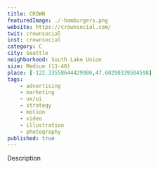 ```yaml
---
title: CROWN
featuredImage: ./-hamburgers.png
website: https://crownsocial.com/
twit: crownsocial
inst: crownsocial
category: C
city: Seattle
neighborhood: South Lake Union
size: Medium (11-40)
place: [-122.33558644429986,47.60290339504598]
tags:
    - advertising
    - marketing
    - ux/ui
    - strategy
    - motion
    - video
    - illustration
    - photography
published: true
---
```


Description
